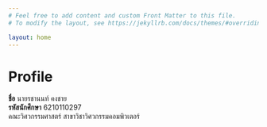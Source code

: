 ```yaml
---
# Feel free to add content and custom Front Matter to this file.
# To modify the layout, see https://jekyllrb.com/docs/themes/#overriding-theme-defaults

layout: home
---
```

# Profile  
**ชื่อ** นายรชานนท์ คงชาย  
**รหัสนักศึกษา** 6210110297  
คณะวิศวกรรมศาสตร์ สาขาวิชาวิศวกรรมคอมพิวเตอร์
